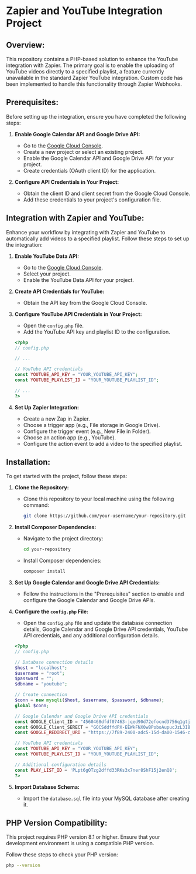 # Zapier and YouTube Integration Project

## Overview:

This repository contains a PHP-based solution to enhance the YouTube integration with Zapier. The primary goal is to enable the uploading of YouTube videos directly to a specified playlist, a feature currently unavailable in the standard Zapier YouTube integration. Custom code has been implemented to handle this functionality through Zapier Webhooks.

## Prerequisites:

Before setting up the integration, ensure you have completed the following steps:

1. **Enable Google Calendar API and Google Drive API:**
   - Go to the [Google Cloud Console](https://console.cloud.google.com/).
   - Create a new project or select an existing project.
   - Enable the Google Calendar API and Google Drive API for your project.
   - Create credentials (OAuth client ID) for the application.

2. **Configure API Credentials in Your Project:**
   - Obtain the client ID and client secret from the Google Cloud Console.
   - Add these credentials to your project's configuration file.

## Integration with Zapier and YouTube:

Enhance your workflow by integrating with Zapier and YouTube to automatically add videos to a specified playlist. Follow these steps to set up the integration:

1. **Enable YouTube Data API:**
   - Go to the [Google Cloud Console](https://console.cloud.google.com/).
   - Select your project.
   - Enable the YouTube Data API for your project.

2. **Create API Credentials for YouTube:**
   - Obtain the API key from the Google Cloud Console.

3. **Configure YouTube API Credentials in Your Project:**
   - Open the `config.php` file.
   - Add the YouTube API key and playlist ID to the configuration.

    ```php
    <?php
    // config.php

    // ...

    // YouTube API credentials
    const YOUTUBE_API_KEY = "YOUR_YOUTUBE_API_KEY";
    const YOUTUBE_PLAYLIST_ID = "YOUR_YOUTUBE_PLAYLIST_ID";

    // ...
    ?>
    ```

4. **Set Up Zapier Integration:**
   - Create a new Zap in Zapier.
   - Choose a trigger app (e.g., File storage in Google Drive).
   - Configure the trigger event (e.g., New File in Folder).
   - Choose an action app (e.g., YouTube).
   - Configure the action event to add a video to the specified playlist.

## Installation:

To get started with the project, follow these steps:

1. **Clone the Repository:**
   - Clone this repository to your local machine using the following command:
     ```bash
     git clone https://github.com/your-username/your-repository.git
     ```

2. **Install Composer Dependencies:**
   - Navigate to the project directory:
     ```bash
     cd your-repository
     ```
   - Install Composer dependencies:
     ```bash
     composer install
     ```

3. **Set Up Google Calendar and Google Drive API Credentials:**
   - Follow the instructions in the "Prerequisites" section to enable and configure the Google Calendar and Google Drive APIs.

4. **Configure the `config.php` File:**
   - Open the `config.php` file and update the database connection details, Google Calendar and Google Drive API credentials, YouTube API credentials, and any additional configuration details.

    ```php
    <?php
    // config.php

    // Database connection details
    $host = "localhost";
    $username = "root";
    $password = "";
    $dbname = "youtube";

    // Create connection
    $conn = new mysqli($host, $username, $password, $dbname);
    global $conn;

    // Google Calendar and Google Drive API credentials
    const GOOGLE_Client_ID = "4560468dfdf07463-jqed90d72efocnd3756q1gtj353temi7.apps.googleusercontent.com";
    const GOOGLE_Client_SERECT = "GOCSddffdPX-EEWkFNX0wBPoboAupucJzL3I8CBQ";
    const GOOGLE_REDIRECT_URI = "https://7f89-2400-adc5-15d-da00-1546-cc9e-7b6e-a58d.ngrok-free.app";

    // YouTube API credentials
    const YOUTUBE_API_KEY = "YOUR_YOUTUBE_API_KEY";
    const YOUTUBE_PLAYLIST_ID = "YOUR_YOUTUBE_PLAYLIST_ID";

    // Additional configuration details
    const PLAY_LIST_ID = 'PLpt6gOTzg2dffd33RKs3x7ner8ShF15j2enQ8';
    ?>
    ```

5. **Import Database Schema:**
   - Import the `database.sql` file into your MySQL database after creating it.

## PHP Version Compatibility:

This project requires PHP version 8.1 or higher. Ensure that your development environment is using a compatible PHP version.

Follow these steps to check your PHP version:

```bash
php --version
